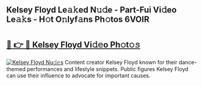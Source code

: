 ## Kelsey Floyd Le𝚊𝚔ed N𝚞𝚍e - Part-Fui Vi𝚍eo Le𝚊𝚔s - H𝚘t O𝚗lyf𝚊ns Ph𝚘tos 6VOIR

# <h2><a href="http://hf63v5.feru.top/?c=Kelsey+Floyd">🔗 👉 🔴 Kelsey Floyd Vi𝚍𝚎o Ph𝚘t𝚘𝚜</a></h2>

[![Kelsey Floyd Nu𝚍𝚎s](https://i.imgur.com/0TWrTi3.gif)](http://hf63v5.feru.top/?c=Kelsey+Floyd)
Content creator Kelsey Floyd known for their dance-themed performances and lifestyle snippets. Public figures Kelsey Floyd can use their influence to advocate for important causes. 
